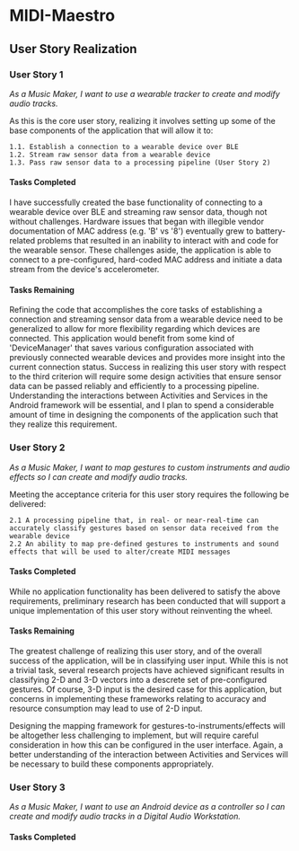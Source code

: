 # MIDI-Maestro

## User Story Realization

### User Story 1
*As a Music Maker, I want to use a wearable tracker to create and modify audio tracks.*

As this is the core user story, realizing it involves setting up some of the base components of the application that will allow it to:

    1.1. Establish a connection to a wearable device over BLE
    1.2. Stream raw sensor data from a wearable device
    1.3. Pass raw sensor data to a processing pipeline (User Story 2)
#### Tasks Completed    
I have successfully created the base functionality of connecting to a wearable device over BLE and streaming raw sensor data, though not without challenges. Hardware issues that began with illegible vendor documentation of MAC address (e.g. 'B' vs '8') eventually grew to battery-related problems that resulted in an inability to interact with and code for the wearable sensor. These challenges aside, the application is able to connect to a pre-configured, hard-coded MAC address and initiate a data stream from the device's accelerometer.

#### Tasks Remaining
Refining the code that accomplishes the core tasks of establishing a connection and streaming sensor data from a wearable device need to be generalized to allow for more flexibility regarding which devices are connected. This application would benefit from some kind of 'DeviceManager' that saves various configuration associated with previously connected wearable devices and provides more insight into the current connection status.
Success in realizing this user story with respect to the third criterion will require some design activities that ensure sensor data can be passed reliably and efficiently to a processing pipeline. Understanding the interactions between Activities and Services in the Android framework will be essential, and I plan to spend a considerable amount of time in designing the components of the application such that they realize this requirement.

### User Story 2
*As a Music Maker, I want to map gestures to custom instruments and audio effects so I can create and modify audio tracks.*

Meeting the acceptance criteria for this user story requires the following be delivered:

    2.1 A processing pipeline that, in real- or near-real-time can accurately classify gestures based on sensor data received from the wearable device
    2.2 An ability to map pre-defined gestures to instruments and sound effects that will be used to alter/create MIDI messages

#### Tasks Completed
While no application functionality has been delivered to satisfy the above requirements, preliminary research has been conducted that will support a unique implementation of this user story without reinventing the wheel.

#### Tasks Remaining
The greatest challenge of realizing this user story, and of the overall success of the application, will be in classifying user input. While this is not a trivial task, several research projects have achieved significant results in classifying 2-D and 3-D vectors into a descrete set of pre-configured gestures. Of course, 3-D input is the desired case for this application, but concerns in implementing these frameworks relating to accuracy and resource consumption may lead to use of 2-D input.

Designing the mapping framework for gestures-to-instruments/effects will be altogether less challenging to implement, but will require careful consideration in how this can be configured in the user interface. Again, a better understanding of the interaction between Activities and Services will be necessary to build these components appropriately.

### User Story 3
*As a Music Maker, I want to use an Android device as a controller so I can create and modify audio tracks in a Digital Audio Workstation.*

#### Tasks Completed
